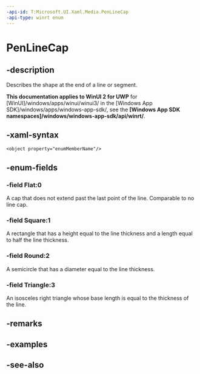 ```yaml
---
-api-id: T:Microsoft.UI.Xaml.Media.PenLineCap
-api-type: winrt enum
---
```


<!-- Enumeration syntax
public enum Windows.UI.Xaml.Media.PenLineCap : int
-->

# PenLineCap

## -description
Describes the shape at the end of a line or segment.

**This documentation applies to WinUI 2 for UWP** for [WinUI]/windows/apps/winui/winui3/ in the [Windows App SDK]/windows/apps/windows-app-sdk/, see the **[Windows App SDK namespaces]/windows/windows-app-sdk/api/winrt/**.

## -xaml-syntax
```xaml
<object property="enumMemberName"/>
```


## -enum-fields
### -field Flat:0
A cap that does not extend past the last point of the line. Comparable to no line cap.

### -field Square:1
A rectangle that has a height equal to the line thickness and a length equal to half the line thickness.

### -field Round:2
A semicircle that has a diameter equal to the line thickness.

### -field Triangle:3
An isosceles right triangle whose base length is equal to the thickness of the line.


## -remarks

## -examples

## -see-also
